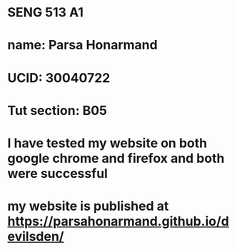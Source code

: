 # SENG 513 A1
# name: Parsa Honarmand
# UCID: 30040722
# Tut section: B05
# I have tested my website on both google chrome and firefox and both were successful 
# my website is published at https://parsahonarmand.github.io/devilsden/
